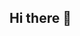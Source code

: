 ## Hi there 👋

<!--
**LukaLucky/LukaLucky** is a ✨ _special_ ✨ repository because its `README.md` (this file) appears on your GitHub profile.

Boas vindas ao meu perfil

Meu nome é Luka Souza

Estou estudando na Alura


